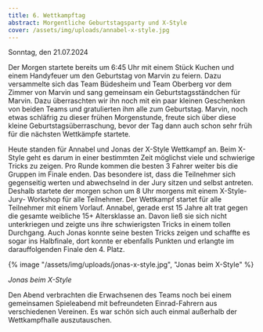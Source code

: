 ```yaml
---
title: 6. Wettkampftag
abstract: Morgentliche Geburtstagsparty und X-Style
cover: /assets/img/uploads/annabel-x-style.jpg
---
```

Sonntag, den 21.07.2024

Der Morgen startete bereits um 6:45 Uhr mit einem Stück Kuchen und einem Handyfeuer um den Geburtstag von Marvin zu feiern. Dazu versammelte sich das Team Büdesheim und Team Oberberg vor dem Zimmer von Marvin und sang gemeinsam ein Geburtstagsständchen für Marvin. Dazu überraschten wir ihn noch mit ein paar kleinen Geschenken von beiden Teams und gratulierten ihm alle zum Geburtstag. Marvin, noch etwas schläfrig zu dieser frühen Morgenstunde, freute sich über diese kleine Geburtstagsüberraschung, bevor der Tag dann auch schon sehr früh für die nächsten Wettkämpfe startete.



Heute standen für Annabel und Jonas der X-Style Wettkampf an. Beim X-Style geht es darum in einer bestimmten Zeit möglichst viele und schwierige Tricks zu zeigen. Pro Runde kommen die besten 3 Fahrer weiter bis die Gruppen im Finale enden.  Das besondere ist, dass die Teilnehmer sich gegenseitig werten und abwechselnd in der Jury sitzen und selbst antreten. Deshalb startete der morgen schon um 8 Uhr morgens mit einem X-Style-Jury- Workshop für alle Teilnehmer. Der Wettkampf startet für alle Teilnehmer mit einem Vorlauf. Annabel, gerade erst 15 Jahre alt trat gegen die gesamte weibliche 15+ Altersklasse an. Davon ließ sie sich nicht unterkriegen und zeigte uns ihre schwierigsten Tricks in einem tollen Durchgang. Auch Jonas konnte seine besten Tricks zeigen und schaffte es sogar ins Halbfinale, dort konnte er ebenfalls Punkten und erlangte im darauffolgenden Finale den 4. Platz. 

{% image "/assets/img/uploads/jonas-x-style.jpg", "Jonas beim X-Style" %}

*Jonas beim X-Style*

Den Abend verbrachten die Erwachsenen des Teams noch bei einem gemeinsamen Spieleabend mit befreundeten Einrad-Fahrern aus verschiedenen Vereinen. Es war schön sich auch einmal außerhalb der Wettkampfhalle auszutauschen.
